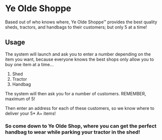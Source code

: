 # Ye Olde Shoppe

Based out of who knows where, Ye Olde Shoppe™ provides the best quality sheds, tractors, and handbags to their customers; but only 5 at a time!

## Usage

The system will launch and ask you to enter a number depending on the item you want, because everyone knows the best shops only allow you to buy one item at a time...

1. Shed
2. Tractor 
3. Handbag

The system will then ask you for a number of customers. REMEMBER, maximum of 5!

Then enter an address for each of these customers, so we know where to deliver your 5* A+ items!

### So come down to Ye Olde Shop, where you can get the perfect handbag to wear while parking your tractor in the shed! 
